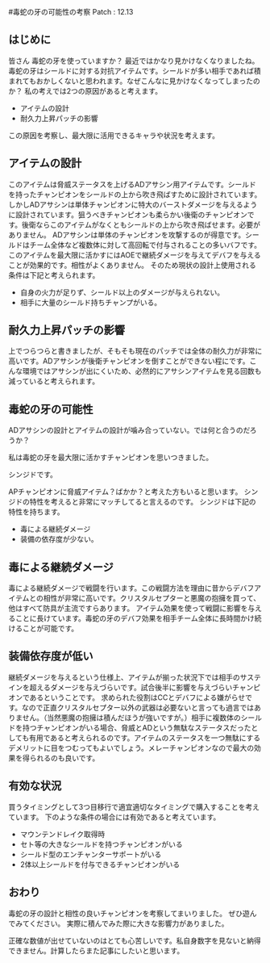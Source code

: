 #毒蛇の牙の可能性の考察
Patch : 12.13
## はじめに
皆さん
毒蛇の牙を使っていますか？
最近ではかなり見かけなくなりましたね。
毒蛇の牙はシールドに対する対抗アイテムです。シールドが多い相手であれば積まれてもおかしくないと思われます。なぜこんなに見かけなくなってしまったのか？
私の考えでは2つの原因があると考えます。
- アイテムの設計
- 耐久力上昇パッチの影響

この原因を考察し、最大限に活用できるキャラや状況を考えます。

## アイテムの設計
このアイテムは脅威ステータスを上げるADアサシン用アイテムです。シールドを持ったチャンピオンをシールドの上から吹き飛ばすために設計されています。
しかしADアサシンは単体チャンピオンに特大のバーストダメージを与えるように設計されています。狙うべきチャンピオンも柔らかい後衛のチャンピオンです。後衛ならこのアイテムがなくともシールドの上から吹き飛ばせます。必要がありません。
ADアサシンは単体のチャンピオンを攻撃するのが得意です。シールドはチーム全体など複数体に対して高回転で付与されることの多いバフです。このアイテムを最大限に活かすにはAOEで継続ダメージを与えてデバフを与えることが効果的です。相性がよくありません。
そのため現状の設計上使用される条件は下記と考えられます。
- 自身の火力が足りず、シールド以上のダメージが与えられない。
- 相手に大量のシールド持ちチャンプがいる。

## 耐久力上昇パッチの影響
上でつらつらと書きましたが、そもそも現在のパッチでは全体の耐久力が非常に高いです。ADアサシンが後衛チャンピオンを倒すことができない程にです。こんな環境ではアサシンが出にくいため、必然的にアサシンアイテムを見る回数も減っていると考えられます。

## 毒蛇の牙の可能性
ADアサシンの設計とアイテムの設計が噛み合っていない。では何と合うのだろうか？

私は毒蛇の牙を最大限に活かすチャンピオンを思いつきました。

シンジドです。

APチャンピオンに脅威アイテム？ばかか？と考えた方もいると思います。
シンジドの特性を考えると非常にマッチしてると言えるのです。
シンジドは下記の特性を持ちます。
- 毒による継続ダメージ
- 装備の依存度が少ない。

## 毒による継続ダメージ
毒による継続ダメージで戦闘を行います。この戦闘方法を理由に昔からデバフアイテムとの相性が非常に高いです。クリスタルセプターと悪魔の抱擁を買って、他はすべて防具が主流ですらあります。
アイテム効果を使って戦闘に影響を与えることに長けています。毒蛇の牙のデバフ効果を相手チーム全体に長時間かけ続けることが可能です。

## 装備依存度が低い
継続ダメージを与えるという仕様上、アイテムが揃った状況下では相手のサステインを超えるダメージを与えづらいです。試合後半に影響を与えづらいチャンピオンであるということです。
求められた役割はCCとデバフによる嫌がらせです。なので正直クリスタルセプター以外の武器は必要ないと言っても過言ではありません。（当然悪魔の抱擁は積んだほうが強いですが。）相手に複数体のシールドを持つチャンピオンがいる場合、脅威とADという無駄なステータスだったとしても有用であると考えられるのです。アイテムのステータスを一つ無駄にするデメリットに目をつむってもよいでしょう。メレーチャンピオンなので最大の効果を得られるのも良いです。

## 有効な状況
買うタイミングとして3つ目移行で適宜適切なタイミングで購入することを考えています。
下のような条件の場合には有効であると考えています。
- マウンテンドレイク取得時
- セト等の大きなシールドを持つチャンピオンがいる
- シールド型のエンチャンターサポートがいる
- 2体以上シールドを付与できるチャンピオンがいる

## おわり
毒蛇の牙の設計と相性の良いチャンピオンを考察してまいりました。
ぜひ遊んでみてください。
実際に積んでみた際に大きな影響力がありました。

正確な数値が出せていないのはとても心苦しいです。私自身数字を見ないと納得できません。計算したらまた記事にしたいと思います。
